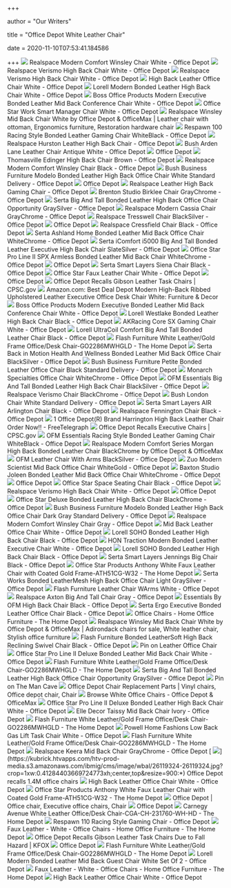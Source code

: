 +++
        
author = "Our Writers"
        
title = "Office Depot White Leather Chair"
        
date = 2020-11-10T07:53:41.184586
        
+++
[ ![](https://media.officedepot.com/image/upload/b_rgb:FFFFFF,c_pad,dpr_1.0,f_auto,h_1665,q_auto,w_1250/c_pad,h_1665,w_1250/v1/products/907932/907932_o01_061220?pgw=1&pgwact=1)](https://media.officedepot.com/image/upload/b_rgb:FFFFFF,c_pad,dpr_1.0,f_auto,h_1665,q_auto,w_1250/c_pad,h_1665,w_1250/v1/products/907932/907932_o01_061220?pgw=1&pgwact=1) Realspace Modern Comfort Winsley Chair White - Office Depot
[ ![](https://media.officedepot.com/image/upload/b_rgb:FFFFFF,c_pad,dpr_1.0,f_auto,h_1665,q_auto,w_1250/c_pad,h_1665,w_1250/v1/products/747417/747417_o01_realspace_verismo_bonded_leather_high_back_chair_112019_?pgw=1&pgwact=1)](https://media.officedepot.com/image/upload/b_rgb:FFFFFF,c_pad,dpr_1.0,f_auto,h_1665,q_auto,w_1250/c_pad,h_1665,w_1250/v1/products/747417/747417_o01_realspace_verismo_bonded_leather_high_back_chair_112019_?pgw=1&pgwact=1) Realspace Verismo High Back Chair White - Office Depot
[ ![](https://media.officedepot.com/image/upload/b_rgb:FFFFFF,c_pad,dpr_1.0,f_auto,h_666,q_auto,w_500/c_pad,h_666,w_500/v1/products/747417/747417_o03_realspace_verismo_bonded_leather_high_back_chair_112019_?pgw=1)](https://media.officedepot.com/image/upload/b_rgb:FFFFFF,c_pad,dpr_1.0,f_auto,h_666,q_auto,w_500/c_pad,h_666,w_500/v1/products/747417/747417_o03_realspace_verismo_bonded_leather_high_back_chair_112019_?pgw=1) Realspace Verismo High Back Chair White - Office Depot
[ ![](https://media.officedepot.com/image/upload/b_rgb:FFFFFF,c_pad,dpr_1.0,f_auto,h_666,q_auto,w_500/c_pad,h_666,w_500/v1/products/890139/890139_o51_flash_furniture_ribbed_upholstered_leather_high_back_swivel_chair_041620?pgw=1)](https://media.officedepot.com/image/upload/b_rgb:FFFFFF,c_pad,dpr_1.0,f_auto,h_666,q_auto,w_500/c_pad,h_666,w_500/v1/products/890139/890139_o51_flash_furniture_ribbed_upholstered_leather_high_back_swivel_chair_041620?pgw=1) High Back Leather Office Chair White - Office Depot
[ ![](https://media.officedepot.com/image/upload/b_rgb:FFFFFF,c_pad,dpr_1.0,f_auto,h_666,q_auto,w_500/c_pad,h_666,w_500/v1/products/848915/848915_p_lorell_modern_series_high_back_bonded_lea_r_chair?pgw=1)](https://media.officedepot.com/image/upload/b_rgb:FFFFFF,c_pad,dpr_1.0,f_auto,h_666,q_auto,w_500/c_pad,h_666,w_500/v1/products/848915/848915_p_lorell_modern_series_high_back_bonded_lea_r_chair?pgw=1) Lorell Modern Bonded Leather High Back Chair White - Office Depot
[ ![](https://media.officedepot.com/images/t_large,f_auto/products/186051/Boss-Office-Products-Modern-Executive-Bonded)](https://media.officedepot.com/images/t_large,f_auto/products/186051/Boss-Office-Products-Modern-Executive-Bonded) Boss Office Products Modern Executive Bonded Leather Mid Back Conference Chair  White - Office Depot
[ ![](https://media.officedepot.com/image/upload/b_rgb:FFFFFF,c_pad,dpr_1.0,f_auto,h_666,q_auto,w_500/c_pad,h_666,w_500/v1/products/6544979/6544979_o01?pgw=1)](https://media.officedepot.com/image/upload/b_rgb:FFFFFF,c_pad,dpr_1.0,f_auto,h_666,q_auto,w_500/c_pad,h_666,w_500/v1/products/6544979/6544979_o01?pgw=1) Office Star Work Smart Manager Chair White - Office Depot
[ ![](https://i.pinimg.com/originals/36/50/2a/36502ab102fc513aa245737e99bfc32c.jpg)](https://i.pinimg.com/originals/36/50/2a/36502ab102fc513aa245737e99bfc32c.jpg) Realspace Winsley Mid Back Chair White by Office Depot & OfficeMax | Leather  chair with ottoman, Ergonomics furniture, Restoration hardware chair
[ ![](https://media.officedepot.com/image/upload/b_rgb:FFFFFF,c_pad,dpr_1.0,f_auto,h_1665,q_auto,w_1250/c_pad,h_1665,w_1250/v1/products/8537656/8537656_p_respawn_104_racing_style_gaming_chair_reclining_ergonomic_leather_chair?pgw=1&pgwact=1)](https://media.officedepot.com/image/upload/b_rgb:FFFFFF,c_pad,dpr_1.0,f_auto,h_1665,q_auto,w_1250/c_pad,h_1665,w_1250/v1/products/8537656/8537656_p_respawn_104_racing_style_gaming_chair_reclining_ergonomic_leather_chair?pgw=1&pgwact=1) Respawn 100 Racing Style Bonded Leather Gaming Chair WhiteBlack - Office  Depot
[ ![](https://media.officedepot.com/image/upload/b_rgb:FFFFFF,c_pad,dpr_1.0,f_auto,h_1665,q_auto,w_1250/c_pad,h_1665,w_1250/v1/products/219491/219491_o01_realspace_hurston_leather_executive_chair?pgw=1&pgwact=1)](https://media.officedepot.com/image/upload/b_rgb:FFFFFF,c_pad,dpr_1.0,f_auto,h_1665,q_auto,w_1250/c_pad,h_1665,w_1250/v1/products/219491/219491_o01_realspace_hurston_leather_executive_chair?pgw=1&pgwact=1) Realspace Hurston Leather High Back Chair - Office Depot
[ ![](https://media.officedepot.com/image/upload/b_rgb:FFFFFF,c_pad,dpr_1.0,f_auto,h_666,q_auto,w_500/c_pad,h_666,w_500/v1/products/4053089/4053089_o01_bush_business_furniture_arden_lane_mid_back_tufted_office_chair_leather?pgw=1)](https://media.officedepot.com/image/upload/b_rgb:FFFFFF,c_pad,dpr_1.0,f_auto,h_666,q_auto,w_500/c_pad,h_666,w_500/v1/products/4053089/4053089_o01_bush_business_furniture_arden_lane_mid_back_tufted_office_chair_leather?pgw=1) Bush Arden Lane Leather Chair Antique White - Office Depot
[ ![](https://media.officedepot.com/image/upload/b_rgb:FFFFFF,c_pad,dpr_1.0,f_auto,h_533,q_auto,w_400/c_pad,h_533,w_400/v1/products/658112/658112_p_work_smart_patterson_bonded_leather_high_back_chair?pgw=1)](https://media.officedepot.com/image/upload/b_rgb:FFFFFF,c_pad,dpr_1.0,f_auto,h_533,q_auto,w_400/c_pad,h_533,w_400/v1/products/658112/658112_p_work_smart_patterson_bonded_leather_high_back_chair?pgw=1) Office Depot
[ ![](https://media.officedepot.com/image/upload/b_rgb:FFFFFF,c_pad,dpr_1.0,f_auto,h_1665,q_auto,w_1250/c_pad,h_1665,w_1250/v1/products/3868754/3868754_o01_thomasville_big_and_tall_bonded_leather_high_back_chair?pgw=1&pgwact=1)](https://media.officedepot.com/image/upload/b_rgb:FFFFFF,c_pad,dpr_1.0,f_auto,h_1665,q_auto,w_1250/c_pad,h_1665,w_1250/v1/products/3868754/3868754_o01_thomasville_big_and_tall_bonded_leather_high_back_chair?pgw=1&pgwact=1) Thomasville Edinger High Back Chair Brown - Office Depot
[ ![](https://media.officedepot.com/image/upload/b_rgb:FFFFFF,c_pad,dpr_1.0,f_auto,h_666,q_auto,w_500/c_pad,h_666,w_500/v1/products/388262/388262_p_realspace_modern_comfort_series_winsley_mid_back_bonded_lea_r_chair?pgw=1)](https://media.officedepot.com/image/upload/b_rgb:FFFFFF,c_pad,dpr_1.0,f_auto,h_666,q_auto,w_500/c_pad,h_666,w_500/v1/products/388262/388262_p_realspace_modern_comfort_series_winsley_mid_back_bonded_lea_r_chair?pgw=1) Realspace Modern Comfort Winsley Chair Black - Office Depot
[ ![](https://media.officedepot.com/image/upload/b_rgb:FFFFFF,c_pad,dpr_1.0,f_auto,h_666,q_auto,w_500/c_pad,h_666,w_500/v1/products/8033920/8033920_o01_080420?pgw=1)](https://media.officedepot.com/image/upload/b_rgb:FFFFFF,c_pad,dpr_1.0,f_auto,h_666,q_auto,w_500/c_pad,h_666,w_500/v1/products/8033920/8033920_o01_080420?pgw=1) Bush Business Furniture Modelo Bonded Leather High Back Office Chair White  Standard Delivery - Office Depot
[ ![](https://media.officedepot.com/image/upload/b_rgb:FFFFFF,c_pad,dpr_1.0,f_auto,h_533,q_auto,w_400/c_pad,h_533,w_400/v1/products/303477/303477_p_mid_back_bonded_leather_chair?pgw=1)](https://media.officedepot.com/image/upload/b_rgb:FFFFFF,c_pad,dpr_1.0,f_auto,h_533,q_auto,w_400/c_pad,h_533,w_400/v1/products/303477/303477_p_mid_back_bonded_leather_chair?pgw=1) Office Depot
[ ![](https://media.officedepot.com/image/upload/b_rgb:FFFFFF,c_pad,dpr_1.0,f_auto,h_1665,q_auto,w_1250/c_pad,h_1665,w_1250/v1/products/5901871/5901871_o01_101520?pgw=1&pgwact=1)](https://media.officedepot.com/image/upload/b_rgb:FFFFFF,c_pad,dpr_1.0,f_auto,h_1665,q_auto,w_1250/c_pad,h_1665,w_1250/v1/products/5901871/5901871_o01_101520?pgw=1&pgwact=1) Realspace Leather High Back Gaming Chair - Office Depot
[ ![](https://media.officedepot.com/image/upload/b_rgb:FFFFFF,c_pad,dpr_1.0,f_auto,h_1665,q_auto,w_1250/c_pad,h_1665,w_1250/v1/products/612992/612992_o01_brenton_studio_birklee_faux_leather_task_chairs?pgw=1&pgwact=1)](https://media.officedepot.com/image/upload/b_rgb:FFFFFF,c_pad,dpr_1.0,f_auto,h_1665,q_auto,w_1250/c_pad,h_1665,w_1250/v1/products/612992/612992_o01_brenton_studio_birklee_faux_leather_task_chairs?pgw=1&pgwact=1) Brenton Studio Birklee Chair GrayChrome - Office Depot
[ ![](https://media.officedepot.com/image/upload/b_rgb:FFFFFF,c_pad,dpr_1.0,f_auto,h_666,q_auto,w_500/c_pad,h_666,w_500/v1/products/9825521/9825521_o01_serta_bonded_leather_high_back_big_tall_office_chairs_020520?pgw=1)](https://media.officedepot.com/image/upload/b_rgb:FFFFFF,c_pad,dpr_1.0,f_auto,h_666,q_auto,w_500/c_pad,h_666,w_500/v1/products/9825521/9825521_o01_serta_bonded_leather_high_back_big_tall_office_chairs_020520?pgw=1) Serta Big And Tall Bonded Leather High Back Office Chair Opportunity  GraySilver - Office Depot
[ ![](https://media.officedepot.com/image/upload/b_rgb:FFFFFF,c_pad,dpr_1.0,f_auto,h_666,q_auto,w_500/c_pad,h_666,w_500/v1/products/877226/877226_p_realspace_modern_comfort_series_cassia_mid_back_mesh_bonded_lea_r_chair?pgw=1)](https://media.officedepot.com/image/upload/b_rgb:FFFFFF,c_pad,dpr_1.0,f_auto,h_666,q_auto,w_500/c_pad,h_666,w_500/v1/products/877226/877226_p_realspace_modern_comfort_series_cassia_mid_back_mesh_bonded_lea_r_chair?pgw=1) Realspace Modern Cassia Chair GrayChrome - Office Depot
[ ![](https://media.officedepot.com/image/upload/b_rgb:FFFFFF,c_pad,dpr_1.0,f_auto,h_666,q_auto,w_500/c_pad,h_666,w_500/v1/products/8638586/8638586_p_realspace_tresswell_bonded_leather_high_back_chair?pgw=1)](https://media.officedepot.com/image/upload/b_rgb:FFFFFF,c_pad,dpr_1.0,f_auto,h_666,q_auto,w_500/c_pad,h_666,w_500/v1/products/8638586/8638586_p_realspace_tresswell_bonded_leather_high_back_chair?pgw=1) Realspace Tresswell Chair BlackSilver - Office Depot
[ ![](https://media.officedepot.com/image/upload/b_rgb:FFFFFF,c_pad,dpr_1.0,f_auto,h_533,q_auto,w_400/c_pad,h_533,w_400/v1/products/652758/652758_p_realspace_fosner_high_back_bonded_leather_chair?pgw=1)](https://media.officedepot.com/image/upload/b_rgb:FFFFFF,c_pad,dpr_1.0,f_auto,h_533,q_auto,w_400/c_pad,h_533,w_400/v1/products/652758/652758_p_realspace_fosner_high_back_bonded_leather_chair?pgw=1) Office Depot
[ ![](https://media.officedepot.com/image/upload/b_rgb:FFFFFF,c_pad,dpr_1.0,f_auto,h_666,q_auto,w_500/c_pad,h_666,w_500/v1/products/744074/744074_p_realspace_cressfield_high_back_bonded_leather_chair?pgw=1)](https://media.officedepot.com/image/upload/b_rgb:FFFFFF,c_pad,dpr_1.0,f_auto,h_666,q_auto,w_500/c_pad,h_666,w_500/v1/products/744074/744074_p_realspace_cressfield_high_back_bonded_leather_chair?pgw=1) Realspace Cressfield Chair Black - Office Depot
[ ![](https://media.officedepot.com/image/upload/b_rgb:FFFFFF,c_pad,dpr_1.0,f_auto,h_666,q_auto,w_500/c_pad,h_666,w_500/v1/products/807321/807321_o01_serta_ashland_home_mid_back_office_chair_030320?pgw=1)](https://media.officedepot.com/image/upload/b_rgb:FFFFFF,c_pad,dpr_1.0,f_auto,h_666,q_auto,w_500/c_pad,h_666,w_500/v1/products/807321/807321_o01_serta_ashland_home_mid_back_office_chair_030320?pgw=1) Serta Ashland Home Bonded Leather Mid Back Office Chair WhiteChrome - Office  Depot
[ ![](https://media.officedepot.com/image/upload/b_rgb:FFFFFF,c_pad,dpr_1.0,f_auto,h_666,q_auto,w_500/c_pad,h_666,w_500/v1/products/330812/330812_p_serta_icomfort_for_workpro_i5000_series_big_tall_chair?pgw=1)](https://media.officedepot.com/image/upload/b_rgb:FFFFFF,c_pad,dpr_1.0,f_auto,h_666,q_auto,w_500/c_pad,h_666,w_500/v1/products/330812/330812_p_serta_icomfort_for_workpro_i5000_series_big_tall_chair?pgw=1) Serta iComfort i5000 Big And Tall Bonded Leather Executive High Back Chair  SlateSilver - Office Depot
[ ![](https://media.officedepot.com/image/upload/b_rgb:FFFFFF,c_pad,dpr_1.0,f_auto,h_666,q_auto,w_500/c_pad,h_666,w_500/v1/products/8892831/8892831_o01_proline_spx_armless_bonded_leather_chair?pgw=1)](https://media.officedepot.com/image/upload/b_rgb:FFFFFF,c_pad,dpr_1.0,f_auto,h_666,q_auto,w_500/c_pad,h_666,w_500/v1/products/8892831/8892831_o01_proline_spx_armless_bonded_leather_chair?pgw=1) Office Star Pro Line II SPX Armless Bonded Leather Mid Back Chair  WhiteChrome - Office Depot
[ ![](https://media.officedepot.com/image/upload/b_rgb:FFFFFF,c_pad,dpr_1.0,f_auto,h_1333,q_auto,w_1000/c_pad,h_1333,w_1000/v1/products/355033/355033_p_office_depot_br_kingston_big_tall_mid_back_lea_r_chair?pgw=1&pgwact=1)](https://media.officedepot.com/image/upload/b_rgb:FFFFFF,c_pad,dpr_1.0,f_auto,h_1333,q_auto,w_1000/c_pad,h_1333,w_1000/v1/products/355033/355033_p_office_depot_br_kingston_big_tall_mid_back_lea_r_chair?pgw=1&pgwact=1) Office Depot
[ ![](https://media.officedepot.com/image/upload/b_rgb:FFFFFF,c_pad,dpr_1.0,f_auto,h_666,q_auto,w_500/c_pad,h_666,w_500/v1/products/7412853/7412853_o01?pgw=1)](https://media.officedepot.com/image/upload/b_rgb:FFFFFF,c_pad,dpr_1.0,f_auto,h_666,q_auto,w_500/c_pad,h_666,w_500/v1/products/7412853/7412853_o01?pgw=1) Serta Smart Layers Siena Chair Black - Office Depot
[ ![](https://media.officedepot.com/image/upload/b_rgb:FFFFFF,c_pad,dpr_1.0,f_auto,h_1665,q_auto,w_1250/c_pad,h_1665,w_1250/v1/products/9724183/9724183_o01?pgw=1&pgwact=1)](https://media.officedepot.com/image/upload/b_rgb:FFFFFF,c_pad,dpr_1.0,f_auto,h_1665,q_auto,w_1250/c_pad,h_1665,w_1250/v1/products/9724183/9724183_o01?pgw=1&pgwact=1) Office Star Faux Leather Chair White - Office Depot
[ ![](https://media.officedepot.com/image/upload/b_rgb:FFFFFF,c_pad,dpr_1.0,f_auto,h_533,q_auto,w_400/c_pad,h_533,w_400/v1/products/611944/611944_p_rs_to_go_quinton_mid_back_leather_chair?pgw=1)](https://media.officedepot.com/image/upload/b_rgb:FFFFFF,c_pad,dpr_1.0,f_auto,h_533,q_auto,w_400/c_pad,h_533,w_400/v1/products/611944/611944_p_rs_to_go_quinton_mid_back_leather_chair?pgw=1) Office Depot
[ ![](https://www.cpsc.gov/s3fs-public/styles/large/public/Recall.2014.14188.FullBodyChairLARGE.jpg?fIgVgRCH7UHN0_AtJO7cjTSNhxqpdmhS&itok=rd1L6KoD)](https://www.cpsc.gov/s3fs-public/styles/large/public/Recall.2014.14188.FullBodyChairLARGE.jpg?fIgVgRCH7UHN0_AtJO7cjTSNhxqpdmhS&itok=rd1L6KoD) Office Depot Recalls Gibson Leather Task Chairs | CPSC.gov
[ ![](https://images-na.ssl-images-amazon.com/images/I/510QnoA89SL._AC_SY450_.jpg)](https://images-na.ssl-images-amazon.com/images/I/510QnoA89SL._AC_SY450_.jpg) Amazon.com: Best Deal Depot Modern High-Back Ribbed Upholstered Leather  Executive Office Desk Chair White: Furniture & Decor
[ ![](https://media.officedepot.com/image/upload/b_rgb:FFFFFF,c_pad,dpr_1.0,f_auto,h_666,q_auto,w_500/c_pad,h_666,w_500/v1/products/186051/186051_o51?pgw=1)](https://media.officedepot.com/image/upload/b_rgb:FFFFFF,c_pad,dpr_1.0,f_auto,h_666,q_auto,w_500/c_pad,h_666,w_500/v1/products/186051/186051_o51?pgw=1) Boss Office Products Modern Executive Bonded Leather Mid Back Conference Chair  White - Office Depot
[ ![](https://media.officedepot.com/image/upload/b_rgb:FFFFFF,c_pad,dpr_1.0,f_auto,h_666,q_auto,w_500/c_pad,h_666,w_500/v1/products/567843/567843_p_lorell_westlake_bonded_leather_high_back_chair?pgw=1)](https://media.officedepot.com/image/upload/b_rgb:FFFFFF,c_pad,dpr_1.0,f_auto,h_666,q_auto,w_500/c_pad,h_666,w_500/v1/products/567843/567843_p_lorell_westlake_bonded_leather_high_back_chair?pgw=1) Lorell Westlake Bonded Leather High Back Chair Black - Office Depot
[ ![](https://media.officedepot.com/image/upload/b_rgb:FFFFFF,c_pad,dpr_1.0,f_auto,h_666,q_auto,w_500/c_pad,h_666,w_500/v1/products/7897289/7897289_p_akracing_core_series_sx_pu_leather_gaming_chair?pgw=1)](https://media.officedepot.com/image/upload/b_rgb:FFFFFF,c_pad,dpr_1.0,f_auto,h_666,q_auto,w_500/c_pad,h_666,w_500/v1/products/7897289/7897289_p_akracing_core_series_sx_pu_leather_gaming_chair?pgw=1) AKRacing Core SX Gaming Chair White - Office Depot
[ ![](https://media.officedepot.com/image/upload/b_rgb:FFFFFF,c_pad,dpr_1.0,f_auto,h_666,q_auto,w_500/c_pad,h_666,w_500/v1/products/309477/309477_o51?pgw=1)](https://media.officedepot.com/image/upload/b_rgb:FFFFFF,c_pad,dpr_1.0,f_auto,h_666,q_auto,w_500/c_pad,h_666,w_500/v1/products/309477/309477_o51?pgw=1) Lorell UltraCoil Comfort Big And Tall Bonded Leather Chair Black - Office  Depot
[ ![](https://images.homedepot-static.com/productImages/869a95f2-cec3-441d-8bff-16c499c06219/svn/white-leather-gold-frame-flash-furniture-office-chairs-go2286mwhgld-64_1000.jpg)](https://images.homedepot-static.com/productImages/869a95f2-cec3-441d-8bff-16c499c06219/svn/white-leather-gold-frame-flash-furniture-office-chairs-go2286mwhgld-64_1000.jpg) Flash Furniture White Leather/Gold Frame Office/Desk Chair-GO2286MWHGLD -  The Home Depot
[ ![](https://media.officedepot.com/image/upload/b_rgb:FFFFFF,c_pad,dpr_1.0,f_auto,h_666,q_auto,w_500/c_pad,h_666,w_500/v1/products/1851148/1851148_o01_serta_back_in_motion_health_wellness_mid_back_office_chair_020720?pgw=1)](https://media.officedepot.com/image/upload/b_rgb:FFFFFF,c_pad,dpr_1.0,f_auto,h_666,q_auto,w_500/c_pad,h_666,w_500/v1/products/1851148/1851148_o01_serta_back_in_motion_health_wellness_mid_back_office_chair_020720?pgw=1) Serta Back in Motion Health And Wellness Bonded Leather Mid Back Office  Chair BlackSilver - Office Depot
[ ![](https://media.officedepot.com/image/upload/b_rgb:FFFFFF,c_pad,dpr_1.0,f_auto,h_666,q_auto,w_500/c_pad,h_666,w_500/v1/products/8730294/8730294_o01_bush_business_furniture_petite_leather_office_chair?pgw=1)](https://media.officedepot.com/image/upload/b_rgb:FFFFFF,c_pad,dpr_1.0,f_auto,h_666,q_auto,w_500/c_pad,h_666,w_500/v1/products/8730294/8730294_o01_bush_business_furniture_petite_leather_office_chair?pgw=1) Bush Business Furniture Petite Bonded Leather Office Chair Black Standard  Delivery - Office Depot
[ ![](https://media.officedepot.com/image/upload/b_rgb:FFFFFF,c_pad,dpr_1.0,f_auto,h_666,q_auto,w_500/c_pad,h_666,w_500/v1/products/9748367/9748367_p_office_chair_white_chrome_metal_hydraulic_lift_base?pgw=1)](https://media.officedepot.com/image/upload/b_rgb:FFFFFF,c_pad,dpr_1.0,f_auto,h_666,q_auto,w_500/c_pad,h_666,w_500/v1/products/9748367/9748367_p_office_chair_white_chrome_metal_hydraulic_lift_base?pgw=1) Monarch Specialties Office Chair WhiteChrome - Office Depot
[ ![](https://media.officedepot.com/image/upload/b_rgb:FFFFFF,c_pad,dpr_1.0,f_auto,h_666,q_auto,w_500/c_pad,h_666,w_500/v1/products/235580/235580_p?pgw=1)](https://media.officedepot.com/image/upload/b_rgb:FFFFFF,c_pad,dpr_1.0,f_auto,h_666,q_auto,w_500/c_pad,h_666,w_500/v1/products/235580/235580_p?pgw=1) OFM Essentials Big And Tall Bonded Leather High Back Chair BlackSilver - Office  Depot
[ ![](https://media.officedepot.com/images/t_large,f_auto/products/217988/Realspace-Modern-Comfort-Verismo-Bonded-Leather)](https://media.officedepot.com/images/t_large,f_auto/products/217988/Realspace-Modern-Comfort-Verismo-Bonded-Leather) Realspace Verismo Chair BlackChrome - Office Depot
[ ![](https://media.officedepot.com/image/upload/b_rgb:FFFFFF,c_pad,dpr_1.0,f_auto,h_666,q_auto,w_500/c_pad,h_666,w_500/v1/products/4382026/4382026_o01_bush_business_furniture_london_mid_back_leather_box_chair?pgw=1)](https://media.officedepot.com/image/upload/b_rgb:FFFFFF,c_pad,dpr_1.0,f_auto,h_666,q_auto,w_500/c_pad,h_666,w_500/v1/products/4382026/4382026_o01_bush_business_furniture_london_mid_back_leather_box_chair?pgw=1) Bush London Chair White Standard Delivery - Office Depot
[ ![](https://media.officedepot.com/image/upload/b_rgb:FFFFFF,c_pad,dpr_1.0,f_auto,h_666,q_auto,w_500/c_pad,h_666,w_500/v1/products/304556/304556_p_serta_smart_layers_air_arlington_executive_chair?pgw=1)](https://media.officedepot.com/image/upload/b_rgb:FFFFFF,c_pad,dpr_1.0,f_auto,h_666,q_auto,w_500/c_pad,h_666,w_500/v1/products/304556/304556_p_serta_smart_layers_air_arlington_executive_chair?pgw=1) Serta Smart Layers AIR Arlington Chair Black - Office Depot
[ ![](https://media.officedepot.com/image/upload/b_rgb:FFFFFF,c_pad,dpr_1.0,f_auto,h_666,q_auto,w_500/c_pad,h_666,w_500/v1/products/633410/633410_p_realspace_fennington_high_back_bonded_leather_chair?pgw=1)](https://media.officedepot.com/image/upload/b_rgb:FFFFFF,c_pad,dpr_1.0,f_auto,h_666,q_auto,w_500/c_pad,h_666,w_500/v1/products/633410/633410_p_realspace_fennington_high_back_bonded_leather_chair?pgw=1) Realspace Fennington Chair Black - Office Depot
[ ![](http://ecx.images-amazon.com/images/I/31LrDp735iL._SL.jpg)](http://ecx.images-amazon.com/images/I/31LrDp735iL._SL.jpg) 1 Office Depot(R) Brand Harrington High Back Leather Chair Order Now!! -  FreeTelegraph
[ ![](https://www.cpsc.gov/s3fs-public/styles/large/public/Recall.2016.16069.OfficeDepotExecutiveChairs.jpg?jQQp02aLk83TX56xojjDEJkAHPYovQaj&itok=FjKC2CqJ)](https://www.cpsc.gov/s3fs-public/styles/large/public/Recall.2016.16069.OfficeDepotExecutiveChairs.jpg?jQQp02aLk83TX56xojjDEJkAHPYovQaj&itok=FjKC2CqJ) Office Depot Recalls Executive Chairs | CPSC.gov
[ ![](https://media.officedepot.com/image/upload/b_rgb:FFFFFF,c_pad,dpr_1.0,f_auto,h_666,q_auto,w_500/c_pad,h_666,w_500/v1/products/8535247/8535247_p_ofm_essentials_collection_high_back_racing_style_bonded_leather_gaming_chair?pgw=1)](https://media.officedepot.com/image/upload/b_rgb:FFFFFF,c_pad,dpr_1.0,f_auto,h_666,q_auto,w_500/c_pad,h_666,w_500/v1/products/8535247/8535247_p_ofm_essentials_collection_high_back_racing_style_bonded_leather_gaming_chair?pgw=1) OFM Essentials Racing Style Bonded Leather Gaming Chair WhiteBlack - Office  Depot
[ ![](https://i.pinimg.com/564x/fa/60/60/fa6060a60da6264b5174e08b853f5307.jpg)](https://i.pinimg.com/564x/fa/60/60/fa6060a60da6264b5174e08b853f5307.jpg) Realspace Modern Comfort Series Morgan High Back Bonded Leather Chair  BlackChrome by Office Depot & OfficeMax
[ ![](https://media.officedepot.com/images/t_large,f_auto/products/735968/OFM-Essentials-Bonded-Leather-Mid-Back)](https://media.officedepot.com/images/t_large,f_auto/products/735968/OFM-Essentials-Bonded-Leather-Mid-Back) OFM Leather Chair With Arms BlackSilver - Office Depot
[ ![](https://media.officedepot.com/image/upload/b_rgb:FFFFFF,c_pad,dpr_1.0,f_auto,h_666,q_auto,w_500/c_pad,h_666,w_500/v1/products/4161660/4161660_p_zuo_modern_scientist_midback_office_chair?pgw=1)](https://media.officedepot.com/image/upload/b_rgb:FFFFFF,c_pad,dpr_1.0,f_auto,h_666,q_auto,w_500/c_pad,h_666,w_500/v1/products/4161660/4161660_p_zuo_modern_scientist_midback_office_chair?pgw=1) Zuo Modern Scientist Mid Back Office Chair WhiteGold - Office Depot
[ ![](https://media.officedepot.com/image/upload/b_rgb:FFFFFF,c_pad,dpr_1.0,f_auto,h_666,q_auto,w_500/c_pad,h_666,w_500/v1/products/4006597/4006597_o01_joleen_white_leather_office_chair?pgw=1)](https://media.officedepot.com/image/upload/b_rgb:FFFFFF,c_pad,dpr_1.0,f_auto,h_666,q_auto,w_500/c_pad,h_666,w_500/v1/products/4006597/4006597_o01_joleen_white_leather_office_chair?pgw=1) Baxton Studio Joleen Bonded Leather Mid Back Office Chair WhiteChrome - Office  Depot
[ ![](https://media.officedepot.com/image/upload/b_rgb:FFFFFF,c_pad,dpr_1.0,f_auto,h_533,q_auto,w_400/c_pad,h_533,w_400/v1/products/392830/392830_p_2seating2011_silo?pgw=1)](https://media.officedepot.com/image/upload/b_rgb:FFFFFF,c_pad,dpr_1.0,f_auto,h_533,q_auto,w_400/c_pad,h_533,w_400/v1/products/392830/392830_p_2seating2011_silo?pgw=1) Office Depot
[ ![](https://media.officedepot.com/image/upload/b_rgb:FFFFFF,c_pad,dpr_1.0,f_auto,h_666,q_auto,w_500/c_pad,h_666,w_500/v1/products/490244/490244_p_office_star_space_seating_bonded_leather_mid_back_chair?pgw=1)](https://media.officedepot.com/image/upload/b_rgb:FFFFFF,c_pad,dpr_1.0,f_auto,h_666,q_auto,w_500/c_pad,h_666,w_500/v1/products/490244/490244_p_office_star_space_seating_bonded_leather_mid_back_chair?pgw=1) Office Star Space Seating Chair Black - Office Depot
[ ![](https://media.officedepot.com/image/upload/b_rgb:FFFFFF,c_pad,dpr_1.0,f_auto,h_666,q_auto,w_500/c_pad,h_666,w_500/v1/products/747417/747417_o07_realspace_verismo_bonded_leather_high_back_chair_112019_?pgw=1)](https://media.officedepot.com/image/upload/b_rgb:FFFFFF,c_pad,dpr_1.0,f_auto,h_666,q_auto,w_500/c_pad,h_666,w_500/v1/products/747417/747417_o07_realspace_verismo_bonded_leather_high_back_chair_112019_?pgw=1) Realspace Verismo High Back Chair White - Office Depot
[ ![](https://media.officedepot.com/image/upload/b_rgb:FFFFFF,c_pad,dpr_1.0,f_auto,h_533,q_auto,w_400/c_pad,h_533,w_400/v1/products/676715/676715_p_ruvia_mid_back_bonded_leather_chair?pgw=1)](https://media.officedepot.com/image/upload/b_rgb:FFFFFF,c_pad,dpr_1.0,f_auto,h_533,q_auto,w_400/c_pad,h_533,w_400/v1/products/676715/676715_p_ruvia_mid_back_bonded_leather_chair?pgw=1) Office Depot
[ ![](https://media.officedepot.com/images/w_329,h_329,c_pad/products/385814/385814_p_office_star_deluxe_high_back_lea_r_chair/385814_p_office_star_deluxe_high_back_lea_r_chair)](https://media.officedepot.com/images/w_329,h_329,c_pad/products/385814/385814_p_office_star_deluxe_high_back_lea_r_chair/385814_p_office_star_deluxe_high_back_lea_r_chair) Office Star Deluxe Bonded Leather High Back Chair BlackChrome - Office Depot
[ ![](https://media.officedepot.com/image/upload/b_rgb:FFFFFF,c_pad,dpr_1.0,f_auto,h_666,q_auto,w_500/c_pad,h_666,w_500/v1/products/7977319/7977319_o01_080420?pgw=1)](https://media.officedepot.com/image/upload/b_rgb:FFFFFF,c_pad,dpr_1.0,f_auto,h_666,q_auto,w_500/c_pad,h_666,w_500/v1/products/7977319/7977319_o01_080420?pgw=1) Bush Business Furniture Modelo Bonded Leather High Back Office Chair Dark  Gray Standard Delivery - Office Depot
[ ![](https://media.officedepot.com/image/upload/b_rgb:FFFFFF,c_pad,dpr_1.0,f_auto,h_666,q_auto,w_500/c_pad,h_666,w_500/v1/products/466979/466979_p_realspace_modern_comfort_series_winsley_mid_back_bonded_leather_chair?pgw=1)](https://media.officedepot.com/image/upload/b_rgb:FFFFFF,c_pad,dpr_1.0,f_auto,h_666,q_auto,w_500/c_pad,h_666,w_500/v1/products/466979/466979_p_realspace_modern_comfort_series_winsley_mid_back_bonded_leather_chair?pgw=1) Realspace Modern Comfort Winsley Chair Gray - Office Depot
[ ![](https://media.officedepot.com/image/upload/b_rgb:FFFFFF,c_pad,dpr_1.0,f_auto,h_666,q_auto,w_500/c_pad,h_666,w_500/v1/products/389426/389426_o01_072020?pgw=1)](https://media.officedepot.com/image/upload/b_rgb:FFFFFF,c_pad,dpr_1.0,f_auto,h_666,q_auto,w_500/c_pad,h_666,w_500/v1/products/389426/389426_o01_072020?pgw=1) Mid Back Leather Office Chair White - Office Depot
[ ![](https://media.officedepot.com/image/upload/b_rgb:FFFFFF,c_pad,dpr_1.0,f_auto,h_666,q_auto,w_500/c_pad,h_666,w_500/v1/products/2590447/2590447_o51?pgw=1)](https://media.officedepot.com/image/upload/b_rgb:FFFFFF,c_pad,dpr_1.0,f_auto,h_666,q_auto,w_500/c_pad,h_666,w_500/v1/products/2590447/2590447_o51?pgw=1) Lorell SOHO Bonded Leather High Back Chair Black - Office Depot
[ ![](https://media.officedepot.com/image/upload/b_rgb:FFFFFF,c_pad,dpr_1.0,f_auto,h_666,q_auto,w_500/c_pad,h_666,w_500/v1/products/7892509/7892509_o01_hon_traction_modern_executive_chair_062819?pgw=1)](https://media.officedepot.com/image/upload/b_rgb:FFFFFF,c_pad,dpr_1.0,f_auto,h_666,q_auto,w_500/c_pad,h_666,w_500/v1/products/7892509/7892509_o01_hon_traction_modern_executive_chair_062819?pgw=1) HON Traction Modern Bonded Leather Executive Chair White - Office Depot
[ ![](https://media.officedepot.com/image/upload/b_rgb:FFFFFF,c_pad,dpr_1.0,f_auto,h_666,q_auto,w_500/c_pad,h_666,w_500/v1/products/6389505/6389505_p_executive_chair?pgw=1)](https://media.officedepot.com/image/upload/b_rgb:FFFFFF,c_pad,dpr_1.0,f_auto,h_666,q_auto,w_500/c_pad,h_666,w_500/v1/products/6389505/6389505_p_executive_chair?pgw=1) Lorell SOHO Bonded Leather High Back Chair Black - Office Depot
[ ![](https://media.officedepot.com/image/upload/b_rgb:FFFFFF,c_pad,dpr_1.0,f_auto,h_666,q_auto,w_500/c_pad,h_666,w_500/v1/products/304574/304574_o01_serta_smart_layers_jennings_bonded_leather_high_back_big_and_tall_chair_102219?pgw=1)](https://media.officedepot.com/image/upload/b_rgb:FFFFFF,c_pad,dpr_1.0,f_auto,h_666,q_auto,w_500/c_pad,h_666,w_500/v1/products/304574/304574_o01_serta_smart_layers_jennings_bonded_leather_high_back_big_and_tall_chair_102219?pgw=1) Serta Smart Layers Jennings Big Chair Black - Office Depot
[ ![](https://images.homedepot-static.com/productImages/92a063a8-e4ab-4d6a-a5d5-64ccb0cb7362/svn/white-and-gold-office-star-products-accent-chairs-ath51cg-w32-64_1000.jpg)](https://images.homedepot-static.com/productImages/92a063a8-e4ab-4d6a-a5d5-64ccb0cb7362/svn/white-and-gold-office-star-products-accent-chairs-ath51cg-w32-64_1000.jpg) Office Star Products Anthony White Faux Leather Chair with Coated Gold  Frame-ATH51CG-W32 - The Home Depot
[ ![](https://media.officedepot.com/image/upload/b_rgb:FFFFFF,c_pad,dpr_1.0,f_auto,h_666,q_auto,w_500/c_pad,h_666,w_500/v1/products/9940506/9940506_o01_serta_works_faux_leather_mesh_high_back_office_chair_030320?pgw=1)](https://media.officedepot.com/image/upload/b_rgb:FFFFFF,c_pad,dpr_1.0,f_auto,h_666,q_auto,w_500/c_pad,h_666,w_500/v1/products/9940506/9940506_o01_serta_works_faux_leather_mesh_high_back_office_chair_030320?pgw=1) Serta Works Bonded LeatherMesh High Back Office Chair Light GraySilver - Office  Depot
[ ![](https://media.officedepot.com/image/upload/b_rgb:FFFFFF,c_pad,dpr_1.0,f_auto,h_666,q_auto,w_500/c_pad,h_666,w_500/v1/products/4069107/4069107_o01_092320?pgw=1)](https://media.officedepot.com/image/upload/b_rgb:FFFFFF,c_pad,dpr_1.0,f_auto,h_666,q_auto,w_500/c_pad,h_666,w_500/v1/products/4069107/4069107_o01_092320?pgw=1) Flash Furniture Leather Chair WArms White - Office Depot
[ ![](https://media.officedepot.com/image/upload/b_rgb:FFFFFF,c_pad,dpr_1.0,f_auto,h_666,q_auto,w_500/c_pad,h_666,w_500/v1/products/248897/248897_p_realspace_axton_big_tall_bonded_leather_high_back_chair?pgw=1)](https://media.officedepot.com/image/upload/b_rgb:FFFFFF,c_pad,dpr_1.0,f_auto,h_666,q_auto,w_500/c_pad,h_666,w_500/v1/products/248897/248897_p_realspace_axton_big_tall_bonded_leather_high_back_chair?pgw=1) Realspace Axton Big And Tall Chair Gray - Office Depot
[ ![](https://media.officedepot.com/images/t_large,f_auto/products/245101/Essentials-By-OFM-Bonded-Leather-High)](https://media.officedepot.com/images/t_large,f_auto/products/245101/Essentials-By-OFM-Bonded-Leather-High) Essentials By OFM High Back Chair Black - Office Depot
[ ![](https://media.officedepot.com/images/t_large,f_auto/products/1850941/Serta-Ergo-Executive-Bonded-Leather-Office)](https://media.officedepot.com/images/t_large,f_auto/products/1850941/Serta-Ergo-Executive-Bonded-Leather-Office) Serta Ergo Executive Bonded Leather Office Chair Black - Office Depot
[ ![](https://images.homedepot-static.com/productImages/fc5218e5-1c1f-4884-9fb7-1efcd499b4bd/svn/black-merax-ergonomic-chairs-pp189619baa-64_400.jpg)](https://images.homedepot-static.com/productImages/fc5218e5-1c1f-4884-9fb7-1efcd499b4bd/svn/black-merax-ergonomic-chairs-pp189619baa-64_400.jpg) Office Chairs - Home Office Furniture - The Home Depot
[ ![](https://i.pinimg.com/originals/e8/7f/84/e87f844e95cb9c859c03a9bbca71c0c9.jpg)](https://i.pinimg.com/originals/e8/7f/84/e87f844e95cb9c859c03a9bbca71c0c9.jpg) Realspace Winsley Mid Back Chair White by Office Depot &amp; OfficeMax |  Adirondack chairs for sale, White leather chair, Stylish office furniture
[ ![](https://media.officedepot.com/image/upload/b_rgb:FFFFFF,c_pad,dpr_1.0,f_auto,h_666,q_auto,w_500/c_pad,h_666,w_500/v1/products/414808/414808_o01_100620?pgw=1)](https://media.officedepot.com/image/upload/b_rgb:FFFFFF,c_pad,dpr_1.0,f_auto,h_666,q_auto,w_500/c_pad,h_666,w_500/v1/products/414808/414808_o01_100620?pgw=1) Flash Furniture Bonded LeatherSoft High Back Reclining Swivel Chair Black - Office  Depot
[ ![](https://i.pinimg.com/originals/c6/dc/8e/c6dc8e031b22e3e0f697908d04d7d7a4.jpg)](https://i.pinimg.com/originals/c6/dc/8e/c6dc8e031b22e3e0f697908d04d7d7a4.jpg) Pin on Leather Office Chair
[ ![](https://media.officedepot.com/image/upload/b_rgb:FFFFFF,c_pad,dpr_1.0,f_auto,h_666,q_auto,w_500/c_pad,h_666,w_500/v1/products/396537/396537_p_office_star_pro_line_ii_deluxe_mid_back_lea_r_chair?pgw=1)](https://media.officedepot.com/image/upload/b_rgb:FFFFFF,c_pad,dpr_1.0,f_auto,h_666,q_auto,w_500/c_pad,h_666,w_500/v1/products/396537/396537_p_office_star_pro_line_ii_deluxe_mid_back_lea_r_chair?pgw=1) Office Star Pro Line II Deluxe Bonded Leather Mid Back Chair White - Office  Depot
[ ![](https://images.homedepot-static.com/productImages/d83f57eb-976b-4439-9363-b39617f3bd41/svn/white-leather-gold-frame-flash-furniture-office-chairs-go2286mwhgld-fa_600.jpg)](https://images.homedepot-static.com/productImages/d83f57eb-976b-4439-9363-b39617f3bd41/svn/white-leather-gold-frame-flash-furniture-office-chairs-go2286mwhgld-fa_600.jpg) Flash Furniture White Leather/Gold Frame Office/Desk Chair-GO2286MWHGLD -  The Home Depot
[ ![](https://media.officedepot.com/images/t_large,f_auto/products/9825521/Serta-Big-And-Tall-Bonded-Leather)](https://media.officedepot.com/images/t_large,f_auto/products/9825521/Serta-Big-And-Tall-Bonded-Leather) Serta Big And Tall Bonded Leather High Back Office Chair Opportunity  GraySilver - Office Depot
[ ![](https://i.pinimg.com/originals/9e/80/7a/9e807a004b38ebc9a32f8ce97afa3c16.jpg)](https://i.pinimg.com/originals/9e/80/7a/9e807a004b38ebc9a32f8ce97afa3c16.jpg) Pin on The Man Cave
[ ![](https://i.pinimg.com/originals/28/06/ec/2806ec79d382cf3b2ac46e4d99fbc3e2.jpg)](https://i.pinimg.com/originals/28/06/ec/2806ec79d382cf3b2ac46e4d99fbc3e2.jpg) Office Depot Chair Replacement Parts | Vinyl chairs, Office depot chair,  Chair
[ ![](https://media.officedepot.com/images/t_search,f_auto/products/6749580/Boss-Office-Products-CaressoftPlus-Executive-High)](https://media.officedepot.com/images/t_search,f_auto/products/6749580/Boss-Office-Products-CaressoftPlus-Executive-High) Browse White Office Chairs - Office Depot & OfficeMax
[ ![](https://media.officedepot.com/image/upload/b_rgb:FFFFFF,c_pad,dpr_1.0,f_auto,h_666,q_auto,w_500/c_pad,h_666,w_500/v1/products/394638/394638_p_office_star_pro_line_ii_deluxe_high_back_lea_r_chair?pgw=1)](https://media.officedepot.com/image/upload/b_rgb:FFFFFF,c_pad,dpr_1.0,f_auto,h_666,q_auto,w_500/c_pad,h_666,w_500/v1/products/394638/394638_p_office_star_pro_line_ii_deluxe_high_back_lea_r_chair?pgw=1) Office Star Pro Line II Deluxe Bonded Leather High Back Chair White - Office  Depot
[ ![](https://media.officedepot.com/image/upload/b_rgb:FFFFFF,c_pad,dpr_1.0,f_auto,h_1665,q_auto,w_1250/c_pad,h_1665,w_1250/v1/products/6773140/6773140_o01_elle_decor_taissy_bonded_leather_mid_back_task_chair?pgw=1&pgwact=1)](https://media.officedepot.com/image/upload/b_rgb:FFFFFF,c_pad,dpr_1.0,f_auto,h_1665,q_auto,w_1250/c_pad,h_1665,w_1250/v1/products/6773140/6773140_o01_elle_decor_taissy_bonded_leather_mid_back_task_chair?pgw=1&pgwact=1) Elle Decor Taissy Mid Back Chair Ivory - Office Depot
[ ![](https://images.homedepot-static.com/productImages/5f21e470-d621-4631-88d1-b7034dbcff24/svn/white-leather-gold-frame-flash-furniture-office-chairs-go2286mwhgld-1f_600.jpg)](https://images.homedepot-static.com/productImages/5f21e470-d621-4631-88d1-b7034dbcff24/svn/white-leather-gold-frame-flash-furniture-office-chairs-go2286mwhgld-1f_600.jpg) Flash Furniture White Leather/Gold Frame Office/Desk Chair-GO2286MWHGLD -  The Home Depot
[ ![](https://media.officedepot.com/image/upload/b_rgb:FFFFFF,c_pad,dpr_1.0,f_auto,h_666,q_auto,w_500/c_pad,h_666,w_500/v1/products/358832/358832_o01_powel_home_fashions_faux_leather_low_back_gas_lift_task_chair_022120?pgw=1)](https://media.officedepot.com/image/upload/b_rgb:FFFFFF,c_pad,dpr_1.0,f_auto,h_666,q_auto,w_500/c_pad,h_666,w_500/v1/products/358832/358832_o01_powel_home_fashions_faux_leather_low_back_gas_lift_task_chair_022120?pgw=1) Powell Home Fashions Low Back Gas Lift Task Chair White - Office Depot
[ ![](https://images.homedepot-static.com/productImages/f5ef036c-1ed0-4249-bace-ab88668d7d3c/svn/white-leather-gold-frame-flash-furniture-office-chairs-go2286mwhgld-76_600.jpg)](https://images.homedepot-static.com/productImages/f5ef036c-1ed0-4249-bace-ab88668d7d3c/svn/white-leather-gold-frame-flash-furniture-office-chairs-go2286mwhgld-76_600.jpg) Flash Furniture White Leather/Gold Frame Office/Desk Chair-GO2286MWHGLD -  The Home Depot
[ ![](https://media.officedepot.com/image/upload/b_rgb:FFFFFF,c_pad,dpr_1.0,f_auto,h_666,q_auto,w_500/c_pad,h_666,w_500/v1/products/7499689/7499689_o01_realspace_modern_comfort_series_keera_bonded_leather_midback_chair?pgw=1)](https://media.officedepot.com/image/upload/b_rgb:FFFFFF,c_pad,dpr_1.0,f_auto,h_666,q_auto,w_500/c_pad,h_666,w_500/v1/products/7499689/7499689_o01_realspace_modern_comfort_series_keera_bonded_leather_midback_chair?pgw=1) Realspace Keera Mid Back Chair GrayChrome - Office Depot
[ ![](https://kubrick.htvapps.com/htv-prod-media.s3.amazonaws.com/ibmig/cms/image/wbal/26119324-26119324.jpg?crop=1xw:0.41284403669724773xh;center,top&resize=900:*)](https://kubrick.htvapps.com/htv-prod-media.s3.amazonaws.com/ibmig/cms/image/wbal/26119324-26119324.jpg?crop=1xw:0.41284403669724773xh;center,top&resize=900:*) Office Depot recalls 1.4M office chairs
[ ![](https://media.officedepot.com/image/upload/b_rgb:FFFFFF,c_pad,dpr_1.0,f_auto,h_666,q_auto,w_500/c_pad,h_666,w_500/v1/products/890139/890139_o60_flash_furniture_ribbed_upholstered_leather_high_back_swivel_chair_041620?pgw=1)](https://media.officedepot.com/image/upload/b_rgb:FFFFFF,c_pad,dpr_1.0,f_auto,h_666,q_auto,w_500/c_pad,h_666,w_500/v1/products/890139/890139_o60_flash_furniture_ribbed_upholstered_leather_high_back_swivel_chair_041620?pgw=1) High Back Leather Office Chair White - Office Depot
[ ![](https://images.homedepot-static.com/productImages/c9651a02-8cc6-471d-a4b4-2b3078fb18f7/svn/white-and-gold-office-star-products-accent-chairs-ath51cg-w32-4f_600.jpg)](https://images.homedepot-static.com/productImages/c9651a02-8cc6-471d-a4b4-2b3078fb18f7/svn/white-and-gold-office-star-products-accent-chairs-ath51cg-w32-4f_600.jpg) Office Star Products Anthony White Faux Leather Chair with Coated Gold  Frame-ATH51CG-W32 - The Home Depot
[ ![](https://i.pinimg.com/originals/22/b7/9d/22b79dded87aaed7772e89111cbfb376.jpg)](https://i.pinimg.com/originals/22/b7/9d/22b79dded87aaed7772e89111cbfb376.jpg) Office Depot | Office chair, Executive office chairs, Chair
[ ![](https://media.officedepot.com/image/upload/b_rgb:FFFFFF,c_pad,dpr_1.0,f_auto,h_533,q_auto,w_400/c_pad,h_533,w_400/v1/products/493903/493903_p_realspace_btec_600_big_tall_high_back_chair?pgw=1)](https://media.officedepot.com/image/upload/b_rgb:FFFFFF,c_pad,dpr_1.0,f_auto,h_533,q_auto,w_400/c_pad,h_533,w_400/v1/products/493903/493903_p_realspace_btec_600_big_tall_high_back_chair?pgw=1) Office Depot
[ ![](https://images.homedepot-static.com/productImages/319f417b-6322-4776-91f5-138845e26fb0/svn/white-leather-carnegy-avenue-office-chairs-cga-ch-231760-wh-hd-76_600.jpg)](https://images.homedepot-static.com/productImages/319f417b-6322-4776-91f5-138845e26fb0/svn/white-leather-carnegy-avenue-office-chairs-cga-ch-231760-wh-hd-76_600.jpg) Carnegy Avenue White Leather Office/Desk Chair-CGA-CH-231760-WH-HD - The  Home Depot
[ ![](https://media.officedepot.com/image/upload/b_rgb:FFFFFF,c_pad,dpr_1.0,f_auto,h_1665,q_auto,w_1250/c_pad,h_1665,w_1250/v1/products/8540849/8540849_o01_081020?pgw=1&pgwact=1)](https://media.officedepot.com/image/upload/b_rgb:FFFFFF,c_pad,dpr_1.0,f_auto,h_1665,q_auto,w_1250/c_pad,h_1665,w_1250/v1/products/8540849/8540849_o01_081020?pgw=1&pgwact=1) Respawn 110 Racing Style Gaming Chair - Office Depot
[ ![](https://images.homedepot-static.com/productImages/dd77eebc-5b5c-4e99-92cd-c5e1dbaf0f79/svn/white-flash-furniture-executive-chairs-bt70172wh-64_1000.jpg)](https://images.homedepot-static.com/productImages/dd77eebc-5b5c-4e99-92cd-c5e1dbaf0f79/svn/white-flash-furniture-executive-chairs-bt70172wh-64_1000.jpg) Faux Leather - White - Office Chairs - Home Office Furniture - The Home  Depot
[ ![](https://kfoxtv.com/resources/media/c68e16ef-03ee-491e-b284-8502bedb6e35-officedepotrecallsgibsonleathertaskchairsduetofallhazard.jpg?1453420774088)](https://kfoxtv.com/resources/media/c68e16ef-03ee-491e-b284-8502bedb6e35-officedepotrecallsgibsonleathertaskchairsduetofallhazard.jpg?1453420774088) Office Depot Recalls Gibson Leather Task Chairs Due to Fall Hazard | KFOX
[ ![](https://media.officedepot.com/image/upload/b_rgb:FFFFFF,c_pad,dpr_1.0,f_auto,h_533,q_auto,w_400/c_pad,h_533,w_400/v1/products/246219/246219_p_realspace_endsleigh_executive_big_and_tall_bonded_leather_chair?pgw=1)](https://media.officedepot.com/image/upload/b_rgb:FFFFFF,c_pad,dpr_1.0,f_auto,h_533,q_auto,w_400/c_pad,h_533,w_400/v1/products/246219/246219_p_realspace_endsleigh_executive_big_and_tall_bonded_leather_chair?pgw=1) Office Depot
[ ![](https://images.homedepot-static.com/productImages/85b81ea6-2fc0-4e46-8035-669a91c2b12c/svn/white-leather-gold-frame-flash-furniture-office-chairs-go2286mwhgld-31_600.jpg)](https://images.homedepot-static.com/productImages/85b81ea6-2fc0-4e46-8035-669a91c2b12c/svn/white-leather-gold-frame-flash-furniture-office-chairs-go2286mwhgld-31_600.jpg) Flash Furniture White Leather/Gold Frame Office/Desk Chair-GO2286MWHGLD -  The Home Depot
[ ![](https://media.officedepot.com/image/upload/b_rgb:FFFFFF,c_pad,dpr_1.0,f_auto,h_666,q_auto,w_500/c_pad,h_666,w_500/v1/products/366744/366744_p?pgw=1)](https://media.officedepot.com/image/upload/b_rgb:FFFFFF,c_pad,dpr_1.0,f_auto,h_666,q_auto,w_500/c_pad,h_666,w_500/v1/products/366744/366744_p?pgw=1) Lorell Modern Bonded Leather Mid Back Guest Chair White Set Of 2 - Office  Depot
[ ![](https://images.homedepot-static.com/productImages/c33942ed-3682-43b0-b2ab-daca5c3fe5f5/svn/white-leather-mahogany-frame-flash-furniture-office-chairs-sdsdm22405mahwh-64_1000.jpg)](https://images.homedepot-static.com/productImages/c33942ed-3682-43b0-b2ab-daca5c3fe5f5/svn/white-leather-mahogany-frame-flash-furniture-office-chairs-sdsdm22405mahwh-64_1000.jpg) Faux Leather - White - Office Chairs - Home Office Furniture - The Home  Depot
[ ![](https://media.officedepot.com/image/upload/b_rgb:FFFFFF,c_pad,dpr_1.0,f_auto,h_666,q_auto,w_500/c_pad,h_666,w_500/v1/products/890139/890139_o54_flash_furniture_ribbed_upholstered_leather_high_back_swivel_chair_041620?pgw=1)](https://media.officedepot.com/image/upload/b_rgb:FFFFFF,c_pad,dpr_1.0,f_auto,h_666,q_auto,w_500/c_pad,h_666,w_500/v1/products/890139/890139_o54_flash_furniture_ribbed_upholstered_leather_high_back_swivel_chair_041620?pgw=1) High Back Leather Office Chair White - Office Depot
